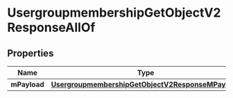 

# UsergroupmembershipGetObjectV2ResponseAllOf


## Properties

| Name | Type | Description | Notes |
|------------ | ------------- | ------------- | -------------|
|**mPayload** | [**UsergroupmembershipGetObjectV2ResponseMPayload**](UsergroupmembershipGetObjectV2ResponseMPayload.md) |  |  |



